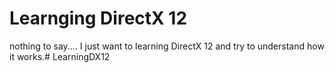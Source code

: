 # Learnging DirectX 12

nothing to say.... I just want to learning DirectX 12 and try to understand how it works.# LearningDX12
